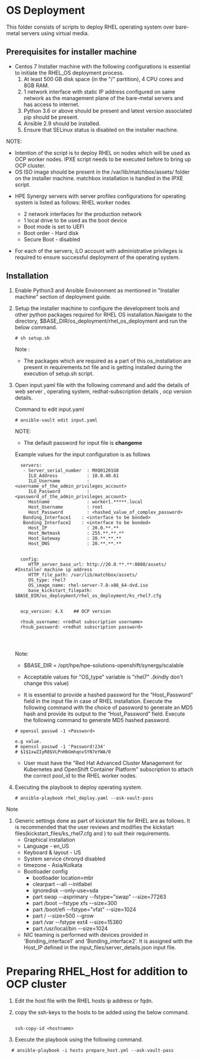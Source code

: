 # OS Deployment

This folder consists of scripts to deploy RHEL operating system over bare-metal servers using virtual media.

## Prerequisites for installer machine
- Centos 7 Installer machine with the following configurations is essential to initiate the RHEL_OS deployment process.
    1. At least 500 GB disk space (in the "/" partition), 4 CPU cores and 8GB RAM.
    2. 1 network interface with static IP address configured on same network as the management plane of the bare-metal servers and has access to internet.
    4. Python 3.6 or above should be  present and latest version associated pip should be present.
    5. Ansible 2.9 should be installed.
    6. Ensure that SELinux status is disabled on the installer machine.
   
NOTE:   
   * Intention of the script is to deploy RHEL on nodes which will be used as OCP worker nodes. IPXE script needs to be executed before to bring up OCP cluster.
   * OS ISO image should be present in the /var/lib/matchbox/assets/ folder on the installer machine. matchbox installation is handled in the IPXE script.
    
   
- HPE Synergy servers with server profiles configurations for operating system  is listed as follows: 
     RHEL worker nodes 
     * 2 network interfaces for the production network 
     * 1 local drive to be used as the boot device
     * Boot mode is set to UEFI
     * Boot order - Hard disk
     * Secure Boot - disabled

- For each of the servers, iLO account with administrative privileges is required to ensure successful deployment of the operating system.

## Installation

1. Enable Python3 and Ansible Environment as mentioned in "Installer machine" section of deployment guide.
2. Setup the installer machine to configure the  development tools and other python packages required for RHEL OS  installation.Navigate to the directory, $BASE_DIR/os_deployment/rhel_os_deployment and run the below command. 
   ```
   # sh setup.sh

   ```
   Note :
   * The packages which are required as a part of this os_installation are present in requirements.txt file and is getting installed during the execution of setup.sh script.

3. Open input.yaml file with the following command and add the details of web server , operating system, redhat-subscription details , ocp version details.

      Command to edit input.yaml

      ```
      # ansible-vault edit input.yaml
      ```
      NOTE:
      * The default password for input file is **changeme**
	  	  	  
      Example values for the input configuration is as follows
	  
      ```
		servers:
		 - Server_serial_number  : MXQ01201G8
		   ILO_Address           : 10.0.40.61
		   ILO_Username          : <username_of_the_admin_privileges_account>
		   ILO_Password          : <password_of_the_admin_privileges_account>
		   Hostname              : worker1.*****.local
		   Host_Username         : root
		   Host_Password         : <hashed_value_of_complex_password>
         Bonding_Interface1    : <interface to be bonded>
         Bonding_Interface2    : <interface to be bonded>
		   Host_IP               : 20.0.**.**
		   Host_Netmask          : 255.**.**.**
		   Host_Gateway          : 20.**.**.**
		   Host_DNS              : 20.**.**.**
		     
		   
		config:
		   HTTP_server_base_url: http://20.0.**.**:8080/assets/      #Installer machine ip address
		   HTTP_file_path: /var/lib/matchbox/assets/
		   OS_type: rhel7
		   OS_image_name: rhel-server-7.8-x86_64-dvd.iso
		   base_kickstart_filepath: $BASE_DIR/os_deployment/rhel_os_deployment/ks_rhel7.cfg


		ocp_version: 4.X    ## OCP version 

		rhsub_username: <redhat subscription username>  
		rhsub_password: <redhat subscription password>
		

		
      ```
      Note: 

      * $BASE_DIR = /opt/hpe/hpe-solutions-openshift/synergy/scalable
      * Acceptable values for "OS_type" variable is "rhel7" .(kindly don't change this value)
   
      * It is essential to provide a hashed password for the “Host_Password” field in the input file in case of RHEL installation. Execute the following command with the choice of password to generate an MD5 hash and provide its output to the “Host_Password” field. Execute the following command to generate MD5 hashed password. 
	  
      ```
      # openssl passwd -1 <Password>

      e.g value.
      # openssl passwd -1 'Password!234'
      # $1$1xwZIyR8$VLPnHbGmhqnvSYN7eYWA/0

      ``` 
      * User must have the "Red Hat Advanced Cluster Management for Kubernetes and OpenShift Container Platform" subscription to attach the correct pool_id to the RHEL worker nodes.   
     
4. Executing the playbook to deploy operating system.
   ```
   # ansible-playbook rhel_deploy.yaml --ask-vault-pass
   ```

Note
1. Generic settings done as part of kickstart file for RHEL are as follows. It is recommended that the user reviews and modifies the kickstart files(kickstart_files/ks_rhel7.cfg and ) to suit their requirements.
   * Graphical installation
   * Language - en_US
   * Keyboard & layout - US
   * System service chronyd disabled
   * timezone - Asia/Kolkata
   * Bootloader config
       * bootloader location=mbr
       * clearpart --all --initlabel
       * ignoredisk --only-use=sda
       * part swap --asprimary --fstype="swap" --size=77263
       * part /boot --fstype xfs --size=300
       * part /boot/efi --fstype="vfat" --size=1024
       * part / --size=500 --grow
	   * part /var --fstype ext4 --size=15360
	   * part /usr/local/bin --size=1024
   *  NIC teaming is performed with devices provided in 'Bonding_interface1' and 'Bonding_interface2'. It is assigned with the Host_IP defined in the input_files/server_details.json input file.
   
   
   
# Preparing RHEL_Host for addition to OCP cluster

1. Edit the host file with the RHEL hosts ip address or fqdn.
2. copy the ssh-keys to the hosts to be added using the below command.

   ```

   ssh-copy-id <hostname>
   
   ```
3. Execute the playbook using the following command.
  ```
    # ansible-playbook -i hosts prepare_host.yml --ask-vault-pass 

  ```   

